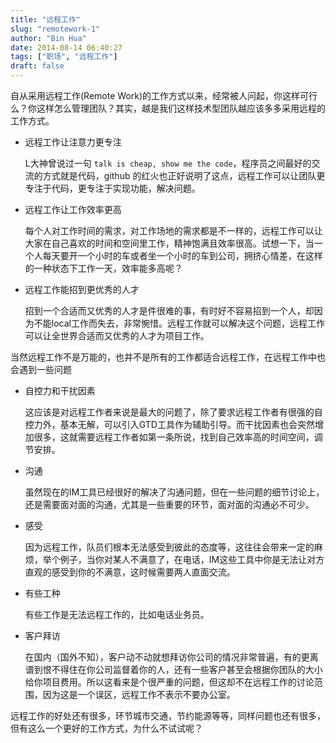 ```yaml
---
title: "远程工作"
slug: "remotework-1"
author: "Bin Hua"
date: 2014-08-14 06:40:27
tags: ["职场", "远程工作"]
draft: false
---
```


自从采用远程工作(Remote Work)的工作方式以来，经常被人问起，你这样可行么？你这样怎么管理团队？其实，越是我们这样技术型团队越应该多多采用远程的工作方式。

- 远程工作让注意力更专注 

    L大神曾说过一句 `talk is cheap, show me the code`，程序员之间最好的交流的方式就是代码，github 的红火也正好说明了这点，远程工作可以让团队更专注于代码，更专注于实现功能，解决问题。 
 
- 远程工作让工作效率更高

    每个人对工作时间的需求，对工作场地的需求都是不一样的，远程工作可以让大家在自己喜欢的时间和空间里工作，精神饱满且效率很高。试想一下，当一个人每天要开一个小时的车或者坐一个小时的车到公司，拥挤心情差，在这样的一种状态下工作一天，效率能多高呢？ 
    
- 远程工作能招到更优秀的人才

    招到一个合适而又优秀的人才是件很难的事，有时好不容易招到一个人，却因为不能local工作而失去，非常惋惜。远程工作就可以解决这个问题，远程工作可以让全世界合适而又优秀的人才为项目工作。 
    
当然远程工作不是万能的，也并不是所有的工作都适合远程工作，在远程工作中也会遇到一些问题

- 自控力和干扰因素

    这应该是对远程工作者来说是最大的问题了，除了要求远程工作者有很强的自控力外，基本无解，可以引入GTD工具作为辅助引导。而干扰因素也会突然增加很多，这就需要远程工作者如第一条所说，找到自己效率高的时间空间，调节安排。 

- 沟通

    虽然现在的IM工具已经很好的解决了沟通问题，但在一些问题的细节讨论上，还是需要面对面的沟通，尤其是一些重要的环节，面对面的沟通必不可少。 
 
- 感受
 
     因为远程工作，队员们根本无法感受到彼此的态度等，这往往会带来一定的麻烦，举个例子，当你对某人不满意了，在电话，IM这些工具中你是无法让对方直观的感受到你的不满意，这时候需要两人直面交流。 

- 有些工种

    有些工作是无法远程工作的，比如电话业务员。 

- 客户拜访

    在国内（国外不知），客户动不动就想拜访你公司的情况非常普遍，有的更离谱到恨不得住在你公司监督着你的人，还有一些客户甚至会根据你团队的大小给你项目费用。所以这看来是个很严重的问题，但这却不在远程工作的讨论范围，因为这是一个误区，远程工作不表示不要办公室。 

远程工作的好处还有很多，环节城市交通，节约能源等等，同样问题也还有很多，但有这么一个更好的工作方式，为什么不试试呢？